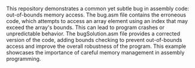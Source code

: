This repository demonstrates a common yet subtle bug in assembly code: out-of-bounds memory access. The bug.asm file contains the erroneous code, which attempts to access an array element using an index that may exceed the array's bounds. This can lead to program crashes or unpredictable behavior. The bugSolution.asm file provides a corrected version of the code, adding bounds checking to prevent out-of-bounds access and improve the overall robustness of the program.  This example showcases the importance of careful memory management in assembly programming.